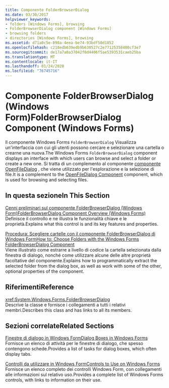```yaml
---
title: Componente FolderBrowserDialog
ms.date: 03/30/2017
helpviewer_keywords:
- folders [Windows Forms], browsing
- FolderBrowserDialog component [Windows Forms]
- browsing folders
- directories [Windows Forms], browsing
ms.assetid: d71a0c5e-898a-4eea-be74-93bdf50d1852
ms.openlocfilehash: c218edb639edb9b630527c2e77125358400cf3e7
ms.sourcegitcommit: de17a7a0a37042f0d4406f5ae5393531caeb25ba
ms.translationtype: MT
ms.contentlocale: it-IT
ms.lasthandoff: 01/24/2020
ms.locfileid: "76745716"
---
```

# <a name="folderbrowserdialog-component-windows-forms"></a><span data-ttu-id="c1e43-102">Componente FolderBrowserDialog (Windows Form)</span><span class="sxs-lookup"><span data-stu-id="c1e43-102">FolderBrowserDialog Component (Windows Forms)</span></span>
<span data-ttu-id="c1e43-103">Il componente Windows Forms `FolderBrowserDialog` Visualizza un'interfaccia con cui gli utenti possono cercare e selezionare una cartella o crearne una nuova.</span><span class="sxs-lookup"><span data-stu-id="c1e43-103">The Windows Forms `FolderBrowserDialog` component displays an interface with which users can browse and select a folder or create a new one.</span></span> <span data-ttu-id="c1e43-104">Si tratta di un complemento al componente [componente OpenFileDialog](openfiledialog-component-windows-forms.md) , che viene utilizzato per l'esplorazione e la selezione di file.</span><span class="sxs-lookup"><span data-stu-id="c1e43-104">It is a complement to the [OpenFileDialog Component](openfiledialog-component-windows-forms.md) component, which is used for browsing and selecting files.</span></span>  
  
## <a name="in-this-section"></a><span data-ttu-id="c1e43-105">In questa sezione</span><span class="sxs-lookup"><span data-stu-id="c1e43-105">In This Section</span></span>  
 [<span data-ttu-id="c1e43-106">Cenni preliminari sul componente FolderBrowserDialog (Windows Form)</span><span class="sxs-lookup"><span data-stu-id="c1e43-106">FolderBrowserDialog Component Overview (Windows Forms)</span></span>](folderbrowserdialog-component-overview-windows-forms.md)  
 <span data-ttu-id="c1e43-107">Definisce il controllo e ne illustra le funzionalità chiave e le proprietà.</span><span class="sxs-lookup"><span data-stu-id="c1e43-107">Explains what this control is and its key features and properties.</span></span>  
  
 [<span data-ttu-id="c1e43-108">Procedura: Scegliere cartelle con il componente FolderBrowserDialog di Windows Form</span><span class="sxs-lookup"><span data-stu-id="c1e43-108">How to: Choose Folders with the Windows Forms FolderBrowserDialog Component</span></span>](how-to-choose-folders-with-the-windows-forms-folderbrowserdialog-component.md)  
 <span data-ttu-id="c1e43-109">Viene illustrato come estrarre a livello di codice la cartella selezionata dalla finestra di dialogo, nonché come utilizzare alcune delle altre proprietà facoltative del componente.</span><span class="sxs-lookup"><span data-stu-id="c1e43-109">Explains how to programmatically extract the selected folder from the dialog box, as well as work with some of the other, optional properties of the component.</span></span>  
  
## <a name="reference"></a><span data-ttu-id="c1e43-110">Riferimenti</span><span class="sxs-lookup"><span data-stu-id="c1e43-110">Reference</span></span>  
 <xref:System.Windows.Forms.FolderBrowserDialog>  
 <span data-ttu-id="c1e43-111">Descrive la classe e fornisce i collegamenti a tutti i relativi membri.</span><span class="sxs-lookup"><span data-stu-id="c1e43-111">Describes this class and has links to all its members.</span></span>  
  
## <a name="related-sections"></a><span data-ttu-id="c1e43-112">Sezioni correlate</span><span class="sxs-lookup"><span data-stu-id="c1e43-112">Related Sections</span></span>  
 [<span data-ttu-id="c1e43-113">Finestre di dialogo in Windows Form</span><span class="sxs-lookup"><span data-stu-id="c1e43-113">Dialog Boxes in Windows Forms</span></span>](../dialog-boxes-in-windows-forms.md)  
 <span data-ttu-id="c1e43-114">Fornisce un elenco di attività per le finestre di dialogo, che spesso contengono schede.</span><span class="sxs-lookup"><span data-stu-id="c1e43-114">Provides a list of tasks for dialog boxes, which often display tabs.</span></span>  
  
 [<span data-ttu-id="c1e43-115">Controlli da utilizzare in Windows Form</span><span class="sxs-lookup"><span data-stu-id="c1e43-115">Controls to Use on Windows Forms</span></span>](controls-to-use-on-windows-forms.md)  
 <span data-ttu-id="c1e43-116">Fornisce un elenco completo dei controlli Windows Form, con collegamenti alle informazioni sul relativo uso.</span><span class="sxs-lookup"><span data-stu-id="c1e43-116">Provides a complete list of Windows Forms controls, with links to information on their use.</span></span>
